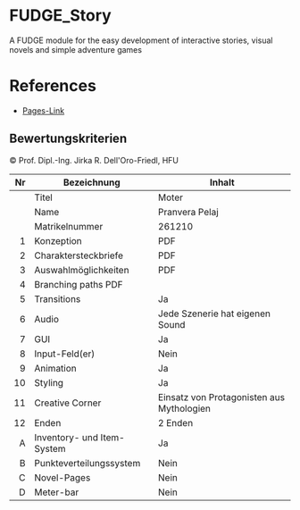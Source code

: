 # FUDGE_Story
A FUDGE module for the easy development of interactive stories, visual novels and simple adventure games


# References
- [Pages-Link](https://pranii.github.io/VisualNovelMoter/index.html)

## Bewertungskriterien
© Prof. Dipl.-Ing. Jirka R. Dell'Oro-Friedl, HFU  

| Nr | Bezeichnung           | Inhalt |
|---:|-----------------------|------|
|    | Titel                 |  Moter |
|    | Name                  |  Pranvera Pelaj |
|    | Matrikelnummer        |  261210 |
|  1 | Konzeption     | PDF                                                                                                                            |
|  2 | Charaktersteckbriefe     | PDF                                                                                                                                                                                                |
|  3 | Auswahlmöglichkeiten | PDF                                                                                                                                               |
|  4 | Branching paths      PDF                                                                                                                                        |
|  5 | Transitions           | Ja                 |
|  6 |         Audio         | Jede Szenerie hat eigenen Sound                                         |
|  7 |         GUI            | Ja     |
|  8 | Input-Feld(er)          | Nein              |
| 9 | Animation      | Ja          |
| 10 | Styling          | Ja              |
| 11 | Creative Corner          | Einsatz von Protagonisten aus Mythologien               |
| 12 | Enden            | 2 Enden                       |
|  A | Inventory- und Item-System     | Ja|
|  B | Punkteverteilungssystem     | Nein    |
|  C | Novel-Pages             | Nein                     |
|  D | Meter-bar             | Nein



